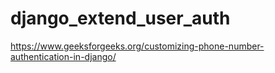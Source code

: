 # django_extend_user_auth
https://www.geeksforgeeks.org/customizing-phone-number-authentication-in-django/
